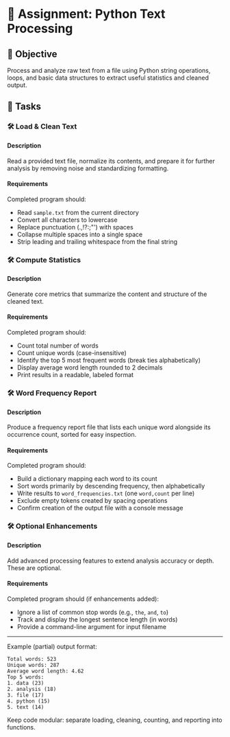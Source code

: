 # 📘 Assignment: Python Text Processing

## 🎯 Objective
Process and analyze raw text from a file using Python string operations, loops, and basic data structures to extract useful statistics and cleaned output.

## 📝 Tasks

### 🛠️ Load & Clean Text
#### Description
Read a provided text file, normalize its contents, and prepare it for further analysis by removing noise and standardizing formatting.
#### Requirements
Completed program should:

- Read `sample.txt` from the current directory
- Convert all characters to lowercase
- Replace punctuation (.,!?:;"') with spaces
- Collapse multiple spaces into a single space
- Strip leading and trailing whitespace from the final string

### 🛠️ Compute Statistics
#### Description
Generate core metrics that summarize the content and structure of the cleaned text.
#### Requirements
Completed program should:

- Count total number of words
- Count unique words (case-insensitive)
- Identify the top 5 most frequent words (break ties alphabetically)
- Display average word length rounded to 2 decimals
- Print results in a readable, labeled format

### 🛠️ Word Frequency Report
#### Description
Produce a frequency report file that lists each unique word alongside its occurrence count, sorted for easy inspection.
#### Requirements
Completed program should:

- Build a dictionary mapping each word to its count
- Sort words primarily by descending frequency, then alphabetically
- Write results to `word_frequencies.txt` (one `word,count` per line)
- Exclude empty tokens created by spacing operations
- Confirm creation of the output file with a console message

### 🛠️ Optional Enhancements
#### Description
Add advanced processing features to extend analysis accuracy or depth. These are optional.
#### Requirements
Completed program should (if enhancements added):

- Ignore a list of common stop words (e.g., `the`, `and`, `to`)
- Track and display the longest sentence length (in words)
- Provide a command-line argument for input filename

---
Example (partial) output format:
```
Total words: 523
Unique words: 287
Average word length: 4.62
Top 5 words:
1. data (23)
2. analysis (18)
3. file (17)
4. python (15)
5. text (14)
```

Keep code modular: separate loading, cleaning, counting, and reporting into functions.
